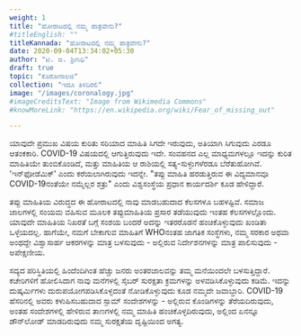 ```yaml
---
weight: 1
title: "ಹೋರಾಟದಲ್ಲಿ ನಮ್ಮ ಪಾತ್ರವೇನು?"
#titleEnglish: ""
titleKannada: "ಹೋರಾಟದಲ್ಲಿ ನಮ್ಮ ಪಾತ್ರವೇನು?"
date: 2020-09-04T13:34:02+05:30
author: "ಟಿ. ಜಿ. ಶ್ರೀನಿಧಿ"
draft: true
topic: "ಕೊರೋನಾಲಜಿ"
collection: "ಇದೂ ತಿಳಿದಿರಲಿ"
image: "/images/coronalogy.jpg"
#imageCreditsText: "Image from Wikimedia Commons"
#knowMoreLink: "https://en.wikipedia.org/wiki/Fear_of_missing_out"

---
```


ಯಾವುದೇ ಪ್ರಮುಖ ವಿಷಯ ಕುರಿತು ಸರಿಯಾದ ಮಾಹಿತಿ ಸಿಗದೇ ಇರುವುದು, ಅತಿಯಾಗಿ ಸಿಗುವುದು ಎರಡೂ ಆತಂಕಕಾರಿ. COVID-19 ವಿಷಯದಲ್ಲಿ ಆಗುತ್ತಿರುವುದು ಇದೇ. ಸಂವಹನದ ಎಲ್ಲ ಮಾಧ್ಯಮಗಳಲ್ಲೂ ಇದನ್ನು ಕುರಿತ ಮಾಹಿತಿಯೇ ತುಂಬಿಕೊಂಡಿದೆ, ಮತ್ತು ಮಾಹಿತಿಯ ಆ ರಾಶಿಯಲ್ಲಿ ಸತ್ಯ-ಸುಳ್ಳುಗಳೆರಡೂ ಬೆರೆತುಹೋಗಿವೆ. 'ಇನ್‌ಫೋಡೆಮಿಕ್' ಎಂದು ಕರೆಯಲಾಗಿರುವುದು ಇದನ್ನೇ. "ತಪ್ಪು ಮಾಹಿತಿ ಹರಡುತ್ತಿರುವ ಈ ವಿದ್ಯಮಾನವೂ COVID-19ನಂತೆಯೇ ನಮ್ಮೆಲ್ಲರ ಶತ್ರು" ಎಂದು ವಿಶ್ವಸಂಸ್ಥೆಯ ಪ್ರಧಾನ ಕಾರ್ಯದರ್ಶಿ ಕೂಡ ಹೇಳಿದ್ದಾರೆ. 

ತಪ್ಪು ಮಾಹಿತಿಯ ವಿರುದ್ಧದ ಈ ಹೋರಾಟದಲ್ಲಿ ನಾವು ಮಾಡಬಹುದಾದ ಕೆಲಸಗಳೂ ಬಹಳಷ್ಟಿವೆ. ಸಮಾಜ ಜಾಲಗಳಲ್ಲಿ ಸಂಯಮ ವಹಿಸುವ ಮೂಲಕ ತಪ್ಪುಮಾಹಿತಿಯ ಪ್ರಸಾರ ತಡೆಯುವುದು ಇಂತಹ ಕೆಲಸಗಳಲ್ಲೊಂದು. ಯಾವುದೇ ಮಾಹಿತಿಯ ನಿಖರತೆ ಬಗ್ಗೆ ಸಂಶಯ ಬಂದರೆ ಅದನ್ನು ಇತರರೊಡನೆ ಹಂಚಿಕೊಳ್ಳುವುದು ಖಂಡಿತಾ ಒಳ್ಳೆಯದಲ್ಲ. ಹಾಗೆಯೇ, ನಮಗೆ ಬೇಕಾಗುವ ಮಾಹಿತಿಗೆ WHOನಂತಹ ಜಾಗತಿಕ ಸಂಸ್ಥೆಗಳು, ನಮ್ಮ ಸರಕಾರ ಅಥವಾ ಅಂಥದ್ದೇ ವಿಶ್ವಾಸಾರ್ಹ ಆಕರಗಳನ್ನು ಮಾತ್ರ ಬಳಸುವುದು - ಅಲ್ಲಿರುವ ನಿರ್ದೇಶನಗಳನ್ನು ಮಾತ್ರ ಪಾಲಿಸುವುದು - ಅಪೇಕ್ಷಣೀಯ.

ಸದ್ಯದ ಪರಿಸ್ಥಿತಿಯಲ್ಲಿ ಹಿಂದೆಂದಿಗಿಂತ ಹೆಚ್ಚು ಜನರು ಅಂತರಜಾಲವನ್ನು ತಮ್ಮ ಮನೆಯಿಂದಲೇ ಬಳಸುತ್ತಿದ್ದಾರೆ. ಕಚೇರಿಗಳಿಗೆ ಹೋಲಿಸಿದಾಗ ನಾವು ಮನೆಗಳಲ್ಲಿ ಸೈಬರ್ ಸುರಕ್ಷತಾ ಕ್ರಮಗಳನ್ನು ಅಳವಡಿಸಿಕೊಳ್ಳುವುದು ಕಡಿಮೆ. ಇದನ್ನು ದುಷ್ಕರ್ಮಿಗಳು ದುರುಪಯೋಗಪಡಿಸಿಕೊಳ್ಳದಂತೆ ನೋಡಿಕೊಳ್ಳುವುದು ಕೂಡ ನಮ್ಮದೇ ಜವಾಬ್ದಾರಿ. COVID-19 ಹೆಸರಿನಲ್ಲಿ ಅವರು ಕಳುಹಿಸಬಹುದಾದ ಸ್ಪಾಮ್ ಸಂದೇಶಗಳನ್ನು - ಅಲ್ಲಿರುವ ಕೊಂಡಿಗಳನ್ನು ತೆರೆಯದಿರುವುದು, ಅಂತಹ ಸಂದೇಶಗಳಲ್ಲಿ ಹೇಳಿರುವ ತಾಣಗಳಲ್ಲಿ ನಮ್ಮ ಮಾಹಿತಿ ಹಂಚಿಕೊಳ್ಳದಿರುವುದು, ಅಲ್ಲಿಂದ ಏನನ್ನೂ ಡೌನ್‌ಲೋಡ್ ಮಾಡದಿರುವುದು ನಮ್ಮ ಸುರಕ್ಷತೆಯ ದೃಷ್ಟಿಯಿಂದ ಅಗತ್ಯ. 
